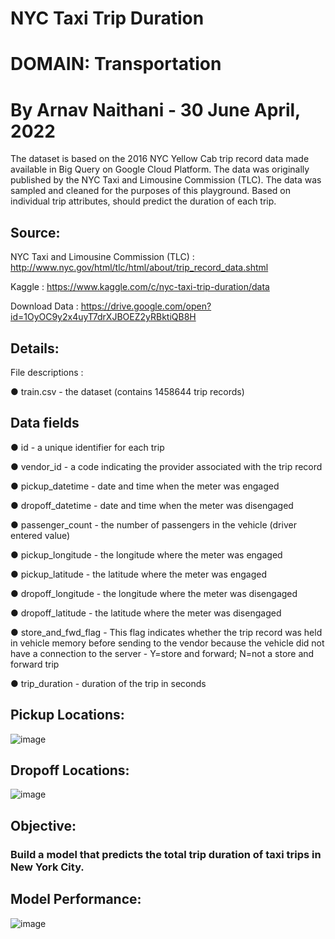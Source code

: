# NYC Taxi Trip Duration

# DOMAIN: Transportation

# By Arnav Naithani - 30 June April, 2022


The dataset is based on the 2016 NYC Yellow Cab trip record data made available in Big Query on Google Cloud Platform. The data was originally published by the NYC Taxi and Limousine Commission (TLC). The data was sampled and cleaned for the purposes of this playground. Based on individual trip attributes, should predict the duration of each trip.

## Source:

NYC Taxi and Limousine Commission (TLC) : http://www.nyc.gov/html/tlc/html/about/trip_record_data.shtml

Kaggle : https://www.kaggle.com/c/nyc-taxi-trip-duration/data

Download Data : https://drive.google.com/open?id=1OyOC9y2x4uyT7drXJBOEZ2yRBktiQB8H

## Details:

File descriptions :

● train.csv - the dataset (contains 1458644 trip records)

## Data fields

● id - a unique identifier for each trip

● vendor_id - a code indicating the provider associated with the trip record

● pickup_datetime - date and time when the meter was engaged

● dropoff_datetime - date and time when the meter was disengaged

● passenger_count - the number of passengers in the vehicle (driver entered value)

● pickup_longitude - the longitude where the meter was engaged

● pickup_latitude - the latitude where the meter was engaged

● dropoff_longitude - the longitude where the meter was disengaged

● dropoff_latitude - the latitude where the meter was disengaged

● store_and_fwd_flag - This flag indicates whether the trip record was held in vehicle memory before sending to the vendor because the vehicle did not have a connection to the server - Y=store and forward; N=not a store and forward trip

● trip_duration - duration of the trip in seconds

## Pickup Locations:
![image](https://github.com/NaithaniAR/NYC-Taxi-Trip-Time-Prediction---Capstone-Project.ipynb/blob/f27c2c490e6fa97cd7667a12a534d701688c4c86/Images/Pickup.PNG)
## Dropoff Locations:
![image](https://github.com/NaithaniAR/NYC-Taxi-Trip-Time-Prediction---Capstone-Project.ipynb/blob/f180cf4e2487fd883d2601017d180914afadd2bb/Images/Dropoff%20.PNG)



## Objective:
### Build a model that predicts the total trip duration of taxi trips in New York City.

## Model Performance:
![image](https://github.com/NaithaniAR/NYC-Taxi-Trip-Time-Prediction---Capstone-Project.ipynb/blob/52a2dbc0cb5edf2fba8b1e59162c105731a18031/Images/regression.PNG)
